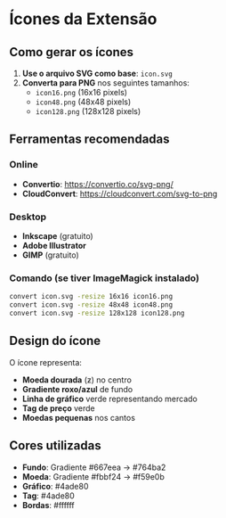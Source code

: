 # Ícones da Extensão

## Como gerar os ícones

1. **Use o arquivo SVG como base**: `icon.svg`
2. **Converta para PNG** nos seguintes tamanhos:
   - `icon16.png` (16x16 pixels)
   - `icon48.png` (48x48 pixels) 
   - `icon128.png` (128x128 pixels)

## Ferramentas recomendadas

### Online
- **Convertio**: https://convertio.co/svg-png/
- **CloudConvert**: https://cloudconvert.com/svg-to-png

### Desktop
- **Inkscape** (gratuito)
- **Adobe Illustrator**
- **GIMP** (gratuito)

### Comando (se tiver ImageMagick instalado)
```bash
convert icon.svg -resize 16x16 icon16.png
convert icon.svg -resize 48x48 icon48.png
convert icon.svg -resize 128x128 icon128.png
```

## Design do ícone

O ícone representa:
- **Moeda dourada** (ƶ) no centro
- **Gradiente roxo/azul** de fundo
- **Linha de gráfico** verde representando mercado
- **Tag de preço** verde
- **Moedas pequenas** nos cantos

## Cores utilizadas

- **Fundo**: Gradiente #667eea → #764ba2
- **Moeda**: Gradiente #fbbf24 → #f59e0b  
- **Gráfico**: #4ade80
- **Tag**: #4ade80
- **Bordas**: #ffffff 